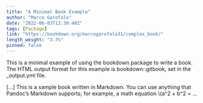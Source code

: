 ```yaml
---
title: "A Minimal Book Example"
author: "Marco Garofalo"
date: "2022-06-03T13:30:40Z"
tags: [Package]
link: "https://bookdown.org/marcogarofalo31/complex_book/"
length_weight: "3.7%"
pinned: false
---
```


<p>This is a minimal example of using the bookdown package to write a book.
The HTML output format for this example is bookdown::gitbook,
set in the _output.yml file.</p> [...] This is a sample book written in Markdown. You can use anything that Pandoc’s Markdown supports; for example, a math equation \(a^2 + b^2 = ...
